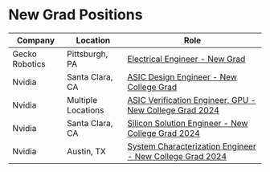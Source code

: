 # New Grad Positions

| Company | Location | Role |
| --- | --- | --- |
| Gecko Robotics | Pittsburgh, PA | [Electrical Engineer - New Grad](https://www.geckorobotics.com/careers/apply?gh_jid=5709566003) |
| Nvidia | Santa Clara, CA | [ASIC Design Engineer - New College Grad](https://nvidia.wd5.myworkdayjobs.com/en-US/NVIDIAExternalCareerSite/job/US-CA-Santa-Clara/ASIC-Design-Engineer---New-College-Grad_JR1967634-1) |
| Nvidia | Multiple Locations | [ASIC Verification Engineer, GPU - New College Grad 2024](https://nvidia.wd5.myworkdayjobs.com/en-US/NVIDIAExternalCareerSite/job/US-CA-Santa-Clara/ASIC-Verification-Engineer--GPU---New-College-Grad-2024_JR1971627) |
| Nvidia | Santa Clara, CA | [Silicon Solution Engineer - New College Grad 2024](https://nvidia.wd5.myworkdayjobs.com/en-US/NVIDIAExternalCareerSite/job/US-CA-Santa-Clara/Silicon-Solution-Engineer---New-College-Grad-2024_JR1973425) |
| Nvidia | Austin, TX | [System Characterization Engineer - New College Grad 2024](https://nvidia.wd5.myworkdayjobs.com/en-US/NVIDIAExternalCareerSite/job/US-TX-Austin/System-Characterization-Engineer---New-College-Grad-2024_JR1972787) |
